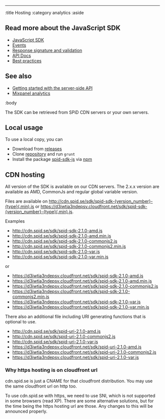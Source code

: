 --------------------------------------------------------------------------------
:title Hosting
:category analytics
:aside

## Read more about the JavaScript SDK

- [JavaScript SDK](/sdks/javascript/)
- [Events](/sdks/js/events/)
- [Response signature and validation](/sdks/js/response-signature-and-validation/)
- [API Docs](/sdks/js/api-docs/)
- [Best practices](/sdks/js/best-practices/)

## See also

- [Getting started with the server-side API](/getting-started/)
- [Mixpanel analytics](/mixpanel/analytics/)

:body

The SDK can be retrieved from SPiD CDN servers or your own servers.

## Local usage
To use a local copy, you can

* Download from [releases](https://github.com/schibsted/sdk-js/releases)
* Clone [repository](https://github.com/schibsted/sdk-js/) and run `grunt`
* Install the package [spid-sdk-js](https://www.npmjs.com/package/spid-sdk-js) via [npm](https://www.npmjs.com/)

## CDN hosting
All version of the SDK is available on our CDN servers.
The 2.x.x version are available as AMD, CommonJs and regular global variable version.

Files are available on http://cdn.spid.se/sdk/spid-sdk-{version_number}-{type}(.min).js
or https://d3iwtia3ndepsv.cloudfront.net/sdk/spid-sdk-{version_number}-{type}(.min).js.

Examples

* http://cdn.spid.se/sdk/spid-sdk-2.1.0-amd.js
* http://cdn.spid.se/sdk/spid-sdk-2.1.0-amd.min.js
* http://cdn.spid.se/sdk/spid-sdk-2.1.0-commonjs2.js
* http://cdn.spid.se/sdk/spid-sdk-2.1.0-commonjs2.min.js
* http://cdn.spid.se/sdk/spid-sdk-2.1.0-var.js
* http://cdn.spid.se/sdk/spid-sdk-2.1.0-var.min.js

or

* https://d3iwtia3ndepsv.cloudfront.net/sdk/spid-sdk-2.1.0-amd.js
* https://d3iwtia3ndepsv.cloudfront.net/sdk/spid-sdk-2.1.0-amd.min.js
* https://d3iwtia3ndepsv.cloudfront.net/sdk/spid-sdk-2.1.0-commonjs2.js
* https://d3iwtia3ndepsv.cloudfront.net/sdk/spid-sdk-2.1.0-commonjs2.min.js
* https://d3iwtia3ndepsv.cloudfront.net/sdk/spid-sdk-2.1.0-var.js
* https://d3iwtia3ndepsv.cloudfront.net/sdk/spid-sdk-2.1.0-var.min.js


There also an additional file including URI generating functions that is optional to use.

* http://cdn.spid.se/sdk/spid-uri-2.1.0-amd.js
* http://cdn.spid.se/sdk/spid-uri-2.1.0-commonjs2.js
* http://cdn.spid.se/sdk/spid-uri-2.1.0-var.js
* https://d3iwtia3ndepsv.cloudfront.net/sdk/spid-uri-2.1.0-amd.js
* https://d3iwtia3ndepsv.cloudfront.net/sdk/spid-uri-2.1.0-commonjs2.js
* https://d3iwtia3ndepsv.cloudfront.net/sdk/spid-uri-2.1.0-var.js

### Why https hosting is on cloudfront url

cdn.spid.se is just a CNAME for that cloudfront distribution.
You may use the same cloudfront url on http too.

To use cdn.spid.se with https, we need to use SNI, which is not supported in some browsers (read XP).
There are some alternative solutions, but for the time being the https hosting url are those.
Any changes to this will be announced properly.

